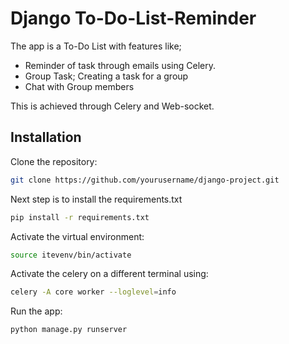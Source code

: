 # Django To-Do-List-Reminder

The app is a To-Do List with features like;
- Reminder of task through emails using Celery.
- Group Task; Creating a task for a group
- Chat with Group members

This is achieved through Celery and Web-socket.

## Installation

Clone the repository:

```bash
git clone https://github.com/yourusername/django-project.git
```
Next step is to install the requirements.txt
```bash
pip install -r requirements.txt
```
Activate the virtual environment:
```bash
source itevenv/bin/activate
```

Activate the celery on a different terminal using:
```bash
celery -A core worker --loglevel=info
```

Run the app:
```bash
python manage.py runserver
```
